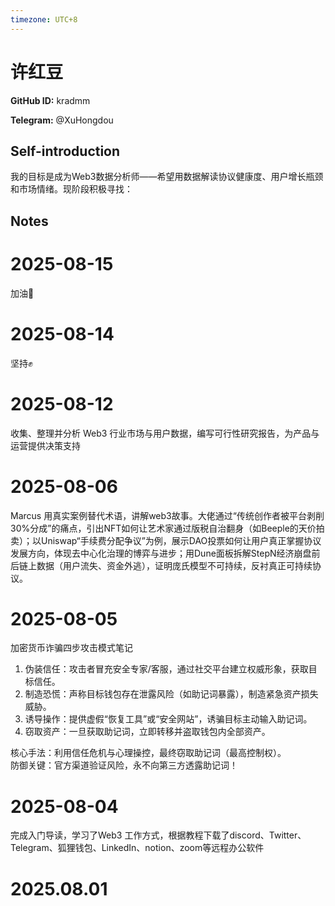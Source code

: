 ```yaml
---
timezone: UTC+8
---
```


# 许红豆

**GitHub ID:** kradmm

**Telegram:** @XuHongdou

## Self-introduction

我的目标是成为Web3数据分析师——希望用数据解读协议健康度、用户增长瓶颈和市场情绪。现阶段积极寻找：

## Notes

<!-- Content_START -->
# 2025-08-15

加油👏

# 2025-08-14

坚持✊

# 2025-08-12

收集、整理并分析 Web3 行业市场与用户数据，编写可行性研究报告，为产品与运营提供决策支持

# 2025-08-06

Marcus 用真实案例替代术语，讲解web3故事。大佬通过“传统创作者被平台剥削30%分成”的痛点，引出NFT如何让艺术家通过版税自治翻身（如Beeple的天价拍卖）；以Uniswap“手续费分配争议”为例，展示DAO投票如何让用户真正掌握协议发展方向，体现去中心化治理的博弈与进步；用Dune面板拆解StepN经济崩盘前后链上数据（用户流失、资金外逃），证明庞氏模型不可持续，反衬真正可持续协议。

# 2025-08-05

加密货币诈骗四步攻击模式笔记  
1. 伪装信任：攻击者冒充安全专家/客服，通过社交平台建立权威形象，获取目标信任。  
2. 制造恐慌：声称目标钱包存在泄露风险（如助记词暴露），制造紧急资产损失威胁。  
3. 诱导操作：提供虚假“恢复工具”或“安全网站”，诱骗目标主动输入助记词。  
4. 窃取资产：一旦获取助记词，立即转移并盗取钱包内全部资产。  

核心手法：利用信任危机与心理操控，最终窃取助记词（最高控制权）。  
防御关键：官方渠道验证风险，永不向第三方透露助记词！

# 2025-08-04

完成入门导读，学习了Web3 工作方式，根据教程下载了discord、Twitter、Telegram、狐狸钱包、LinkedIn、notion、zoom等远程办公软件


# 2025.08.01


<!-- Content_END -->
